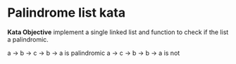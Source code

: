 # Palindrome list kata

__Kata Objective__ implement a single linked list and function to check if 
the list a palindromic.

a -> b -> c -> b -> a is palindromic
a -> c -> b -> b -> a is not
